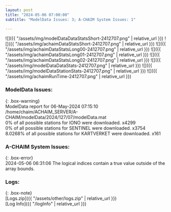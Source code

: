 ```yaml
---
layout: post
title: "2024-05-06 07:00:00"
subtitle: "ModelData Issues: 3; A-CHAIM System Issues: 1"

---
```


![]({{ "/assets/img/modelDataDataStatsShort-2412707.png" | relative_url }})
![]({{ "/assets/img/achaimDataStatsShort-2412707.png" | relative_url }})
![]({{ "/assets/img/achaimDataStatsLong00-2412707.png" | relative_url }})
![]({{ "/assets/img/achaimDataStatsLong01-2412707.png" | relative_url }})
![]({{ "/assets/img/achaimDataStatsLong02-2412707.png" | relative_url }})
![]({{ "/assets/img/modelDataDataStats-2412707.png" | relative_url }})
![]({{ "/assets/img/modelDataStationStats-2412707.png" | relative_url }})
![]({{ "/assets/img/achaimRunTime-2412707.png" | relative_url }})


### ModelData Issues:  
  
{: .box-warning}  
 ModelData report for 06-May-2024 07:15:10   
 /home/chaim/ACHAIM_SERVER/A-CHAIM/modelData/2024/127/07/modelData.mat   
 0% of all possible stations for IONO were downloaded. x4299   
 0% of all possible stations for SENTINEL were downloaded. x3754   
 8.0268% of all possible stations for KARTVERKET were downloaded. x161   
  
### A-CHAIM System Issues:  
  
{: .box-error}  
2024-05-06 06:31:06 The logical indices contain a true value outside of the array bounds.  

### Logs:  
  
{: .box-note}  
[Logs.zip]({{ "/assets/other/logs.zip" | relative_url }})  
[Log Info]({{ "/logInfo" | relative_url }})  
